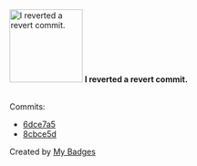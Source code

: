 <img src="https://my-badges.github.io/my-badges/revert-revert-commit.png" alt="I reverted a revert commit." title="I reverted a revert commit." width="128">
<strong>I reverted a revert commit.</strong>
<br><br>

Commits:

- <a href="https://github.com/adib-yg/web/commit/6dce7a5ade949e6bbc74836759abf8fa86f12568">6dce7a5</a>
- <a href="https://github.com/adib-yg/web/commit/8cbce5d0cca607e2a33c64a5c14acf0974785fa3">8cbce5d</a>


Created by <a href="https://github.com/my-badges/my-badges">My Badges</a>